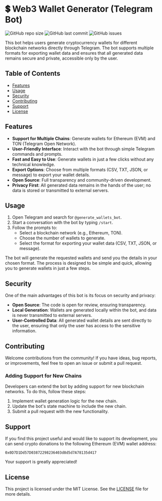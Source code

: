 # 💲 Web3 Wallet Generator (Telegram Bot)

![GitHub repo size](https://img.shields.io/github/repo-size/sakomg/web3-wallet-generator)
![GitHub last commit](https://img.shields.io/github/last-commit/sakomg/web3-wallet-generator)
![GitHub issues](https://img.shields.io/github/issues/sakomg/web3-wallet-generator)

This bot helps users generate cryptocurrency wallets for different blockchain networks directly through Telegram. The bot supports multiple formats for exporting wallet data and ensures that all generated data remains secure and private, accessible only by the user.

## Table of Contents

- [Features](#features)
- [Usage](#usage)
- [Security](#security)
- [Contributing](#contributing)
- [Support](#support)
- [License](#license)

## Features

- **Support for Multiple Chains**: Generate wallets for Ethereum (EVM) and TON (Telegram Open Network).
- **User-Friendly Interface**: Interact with the bot through simple Telegram commands and prompts.
- **Fast and Easy to Use**: Generate wallets in just a few clicks without any technical knowledge.
- **Export Options**: Choose from multiple formats (CSV, TXT, JSON, or message) to export your wallet details.
- **Open Source**: Full transparency and community-driven development.
- **Privacy First**: All generated data remains in the hands of the user; no data is stored or transmitted to external servers.

## Usage

1. Open Telegram and search for `@generate_wallets_bot`.
2. Start a conversation with the bot by typing `/start`.
3. Follow the prompts to:
   - Select a blockchain network (e.g., Ethereum, TON).
   - Choose the number of wallets to generate.
   - Select the format for exporting your wallet data (CSV, TXT, JSON, or message).

The bot will generate the requested wallets and send you the details in your chosen format. The process is designed to be simple and quick, allowing you to generate wallets in just a few steps.

## Security

One of the main advantages of this bot is its focus on security and privacy:

- **Open Source**: The code is open for review, ensuring transparency.
- **Local Generation**: Wallets are generated locally within the bot, and data is never transmitted to external servers.
- **User-Controlled Data**: All generated wallet details are sent directly to the user, ensuring that only the user has access to the sensitive information.

## Contributing

Welcome contributions from the community! If you have ideas, bug reports, or improvements, feel free to open an issue or submit a pull request.

### Adding Support for New Chains

Developers can extend the bot by adding support for new blockchain networks. To do this, follow these steps:

1. Implement wallet generation logic for the new chain.
2. Update the bot's state machine to include the new chain.
3. Submit a pull request with the new functionality.

## Support

If you find this project useful and would like to support its development, you can send crypto donations to the following Ethereum (EVM) wallet address:

```text
0x0D7D1Dd57D03872298236403d8d5d7A78135d417
```

Your support is greatly appreciated!

## License

This project is licensed under the MIT License. See the [LICENSE](LICENSE) file for more details.
